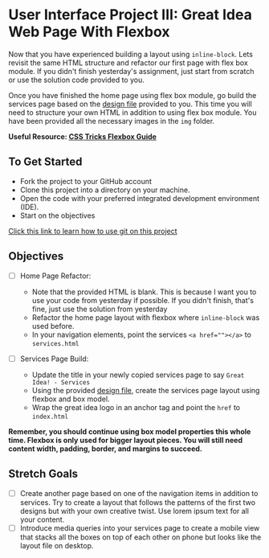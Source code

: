 # User Interface Project III: Great Idea Web Page With Flexbox

Now that you have experienced building a layout using `inline-block`. Lets 
revisit the same HTML structure and refactor our first page with flex box 
module. If you didn't finish yesterday's assignment, just start from scratch or 
use the solution code provided to you. 

Once you have finished the home page using flex box module, go build the 
services page based on the [design 
file](design-files/services-desktop-design.png) provided to you. This time you 
will need to structure your own HTML in addition to using flex box module. You 
have been provided all the necessary images in the `img` folder. 

**Useful Resource: [CSS Tricks Flexbox Guide](https://css-tricks.com/snippets/css/a-guide-to-flexbox/)**

## To Get Started

* Fork the project to your GitHub account
* Clone this project into a directory on your machine.
* Open the code with your preferred integrated development environment (IDE).
* Start on the objectives

[Click this link to learn how to use git on this project](https://youtu.be/8UQYTQzzNYM)

## Objectives

* [ ] Home Page Refactor:
  * Note that the provided HTML is blank.  This is because I want you to use your
    code from yesterday if possible.  If you didn't finish, that's fine, just
    use the solution from yesterday
  * Refactor the home page layout with flexbox where `inline-block` was used before.
  * In your navigation elements, point the services `<a href=""></a>` to `services.html`

* [ ] Services Page Build:
  * Update the title in your newly copied services page to say `Great Idea! - Services`
  * Using the provided [design file](design-files/services-desktop-design.png),
    create the services page layout using flexbox and box model.
  * Wrap the great idea logo in an anchor tag and point the `href` to `index.html`

**Remember, you should continue using box model properties this whole time.
Flexbox is only used for bigger layout pieces.  You will still need content width, padding, border, and margins to succeed.**

## Stretch Goals

* [ ] Create another page based on one of the navigation items in addition to
  services.  Try to create a layout that follows the patterns of the first two
  designs but with your own creative twist.  Use lorem ipsum text for all your
  content.
* [ ] Introduce media queries into your services page to create a mobile view
  that stacks all the boxes on top of each other on phone but looks like the
  layout file on desktop.
